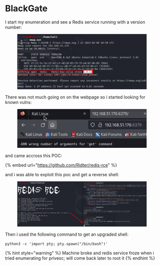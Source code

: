 # BlackGate

I start my enumeration and see a Redis service running with a version number:

<figure><img src="../../../.gitbook/assets/image (29).png" alt=""><figcaption></figcaption></figure>

There was not much going on on the webpage so i started looking for known vulns:

<figure><img src="../../../.gitbook/assets/image (1) (1).png" alt=""><figcaption></figcaption></figure>

and came accross this POC:

{% embed url="https://github.com/Ridter/redis-rce" %}

and i was able to exploit this poc and get a reverse shell:

<figure><img src="../../../.gitbook/assets/image (2) (1).png" alt=""><figcaption></figcaption></figure>

Then i used the following command to get an upgraded shell:

```
python3 -c 'import pty; pty.spawn("/bin/bash")'
```

{% hint style="warning" %}
Machine broke and redis service froze when i tried enumerating for privesc; will come back later to root it
{% endhint %}
